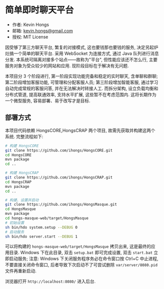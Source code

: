 # 简单即时聊天平台

* 作者: Kevin Hongs
* 邮箱: kevin.hongs@gmail.com
* 授权: MIT License

因受够了第三方聊天平台, 繁复的对接模式, 这也要钱那也要钱的服务, 决定另起炉灶搞一个简单的聊天平台. 采用 WebSocket 为连接方式, 通过 Java 队列进行消息分发. 本系统可隔离对接多个站点——故称为"平台", 但性能应该还不怎么行, 主要服务对象为受众较少的网站和应用. 现阶段目标在于解决有无问题.

本项目分 3 个阶段进行, 第一阶段实现功能完备和稳定的实时聊天, 含单聊和群聊; 第二阶段增加客服功能, 可管理和分配客服人员; 第三阶段增加智能客服, 通过学习自动完成常规的客服问答, 并在无法解决时转接人工. 而拆分架构, 设立负载均衡和分布式管道, 提高联通效率, 支持水平扩展, 这些暂不在考虑范围内. 这将长期作为一个微型服务, 容易部署、易于改写才是目标.

## 部署方式

本项目代码依赖 HongsCORE,HongsCRAP 两个项目, 故需先获取并构建这两个系统. 完整流程如下:

```bash
# 构建 HongsCORE
git clone https://github.com/ihongs/HongsCORE.git
cd HongsCORE
mvn package
cd ..

# 构建 HongsCRAP
git clone https://github.com/ihongs/HongsCRAP.git
cd HongsCRAP
mvn package
cd ..

# 构建、设置并启动
git clone https://github.com/ihongs/HongsMasque.git
cd HongsMasque
mvn package
cd hongs-masque-web/target/HongsMasque
# 初始设置
sh bin/hdo system.setup --DEBUG 0
# 启动服务
sh bin/hdo server.start --DEBUG 1
```

可以将构建的 `hongs-masque-web/target/HongsMasque` 拷贝出来, 这是最终的应用目录. Windows 下在此目录, 双击 `setup.bat` 即可完成设置, 双击 `start.bat` 立即启动服务; 注意: Windows 下关闭服务程序务必在命令窗口按 Ctrl+C 中止进程, 不要直接关闭命令窗口, 后者导致下次启动不了可尝试删除 `var/server/8080.pid` 文件再重新启动.

浏览器打开 `http://localhost:8080/` 进入后台.
